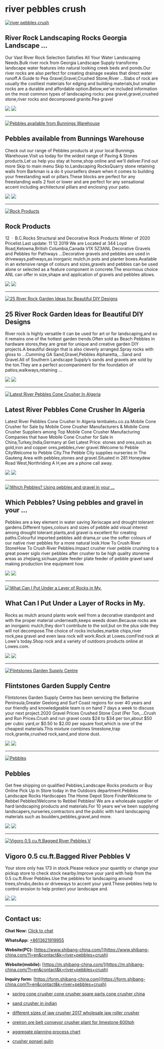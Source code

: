 # river pebbles crush

<a href="https://swt.shibang-china.com/?l=en&img&k=river+pebbles+crush" target="_blank">![river pebbles crush](http://static.shibang-china.com/all-800x300/375.jpg)</a>

## River Rock Landscaping Rocks Georgia Landscape …
Our Vast River Rock Selection Satisfies All Your Water Landscaping Needs.Bulk river rock from Georgia Landscape Supply transforms landscape water features into natural looking creek beds and ponds.Our river rocks are also perfect for creating drainage swales that direct water runoff.A Guide to Pea Gravel,Gravel,Crushed Stone,River …Slabs of rock are usually the costliest materials for edging and building materials,but smaller rocks are a durable and affordable option.Below,we’ve included information on the most common types of landscaping rocks: pea gravel,gravel,crushed stone,river rocks and decomposed granite.Pea gravel


<a href="https://whatsapp.shibangsoft.com/WhatsApp.php" target="_blank" title="WhatsApp">![](http://static.shibang-china.com/icon/whatsapp.png)</a> <a href="https://swt.shibang-china.com/?l=en&icon&k=river+pebbles+crush" target="_blank">![](http://static.shibang-china.com/icon/chat-en.png)</a>

---

<a href="https://swt.shibang-china.com/?l=en&img&k=river+pebbles+crush" target="_blank">![Pebbles available from Bunnings Warehouse](http://static.shibang-china.com/all-800x300/869.jpg)</a>

## Pebbles available from Bunnings Warehouse
Check out our range of Pebbles products at your local Bunnings Warehouse.Visit us today for the widest range of Paving &amp; Stones products.Let us help you stay at home,shop online and we'll deliver.Find out more Skip to main menu Skip to.Landscaping RocksQuarry stone retaining walls from Barkman is a do it yourselfers dream when it comes to building your freestanding wall or pillars.These blocks are perfect for any freestanding walls 2 foot or lower and are perfect for any sensational accent including architectural pillars and enclosing your patio.


<a href="https://whatsapp.shibangsoft.com/WhatsApp.php" target="_blank" title="WhatsApp">![](http://static.shibang-china.com/icon/whatsapp.png)</a> <a href="https://swt.shibang-china.com/?l=en&icon&k=river+pebbles+crush" target="_blank">![](http://static.shibang-china.com/icon/chat-en.png)</a>

---

<a href="https://swt.shibang-china.com/?l=en&img&k=river+pebbles+crush" target="_blank">![Rock Products](http://static.shibang-china.com/all-800x300/1013.jpg)</a>

## Rock Products
12&ensp;&#0183;&ensp;B.C.Rocks Structural and Decorative Rock Products Winter of 2020 Pricelist.Last update: 11 12 2019 We are Located at 344 Loyd Road,Kelowna,British Columbia,Canada V1X 5Z3ANL Decorative Gravels and Pebbles for Pathways …Decorative gravels and pebbles are used in driveways,pathways,as inorganic mulch,in pots and planter boxes.Available in an extensive range of colours and sizes,gravels and pebbles can be used alone or selected as a feature component in concrete.The enormous choice ANL can offer in size,shape and application of gravels and pebbles allows.


<a href="https://whatsapp.shibangsoft.com/WhatsApp.php" target="_blank" title="WhatsApp">![](http://static.shibang-china.com/icon/whatsapp.png)</a> <a href="https://swt.shibang-china.com/?l=en&icon&k=river+pebbles+crush" target="_blank">![](http://static.shibang-china.com/icon/chat-en.png)</a>

---

<a href="https://swt.shibang-china.com/?l=en&img&k=river+pebbles+crush" target="_blank">![25 River Rock Garden Ideas for Beautiful DIY Designs](http://static.shibang-china.com/all-800x300/1507.jpg)</a>

## 25 River Rock Garden Ideas for Beautiful DIY Designs
River rock is highly versatile it can be used for art or for landscaping,and so it remains one of the hottest garden trends.Often sold as Beach Pebbles in hardware stores,they are great for unique and creative garden DIY projects.A beautiful design that is also cleverly arranged.Spray rocks with gloss to …Cumming GA Sand,Gravel,Pebbles Alpharetta,…Sand and Gravel.All of Southern Landscape Supply’s sands and gravels are sold by the ton.They are a perfect accompaniment for the foundation of patios,walkways,retaining …


<a href="https://whatsapp.shibangsoft.com/WhatsApp.php" target="_blank" title="WhatsApp">![](http://static.shibang-china.com/icon/whatsapp.png)</a> <a href="https://swt.shibang-china.com/?l=en&icon&k=river+pebbles+crush" target="_blank">![](http://static.shibang-china.com/icon/chat-en.png)</a>

---

<a href="https://swt.shibang-china.com/?l=en&img&k=river+pebbles+crush" target="_blank">![Latest River Pebbles Cone Crusher In Algeria](http://static.shibang-china.com/all-800x300/485.jpg)</a>

## Latest River Pebbles Cone Crusher In Algeria
Latest River Pebbles Cone Crusher In Algeria tembaletu.co.za.Mobile Cone Crusher for Sale by Mobile Cone Crusher Manufacturers &amp; Mobile Cone Crusher Suppliers among Top Mobile Cone Crusher Manufacturing Companies that have Mobile Cone Crusher for Sale in China,Turkey,India,Germany at Get Latest Price: stones and ores,such as gold,iron and copper ores,pebbles,river gravel.Welcome to Pebble CityWelcome to Pebble City.The Pebble City supplies nurseries in The Gauteng Area with pebbles,stones and gravel.Situated in 281 Honeydew Road West,Northriding A H,we are a phone call away.


<a href="https://whatsapp.shibangsoft.com/WhatsApp.php" target="_blank" title="WhatsApp">![](http://static.shibang-china.com/icon/whatsapp.png)</a> <a href="https://swt.shibang-china.com/?l=en&icon&k=river+pebbles+crush" target="_blank">![](http://static.shibang-china.com/icon/chat-en.png)</a>

---

<a href="https://swt.shibang-china.com/?l=en&img&k=river+pebbles+crush" target="_blank">![Which Pebbles? Using pebbles and gravel in your …](http://static.shibang-china.com/all-800x300/57.jpg)</a>

## Which Pebbles? Using pebbles and gravel in your …
Pebbles are a key element in water saving Xeriscape and drought tolerant gardens.Different types,colours and sizes of pebble add visual interest among drought tolerant plants,and gravel is excellent for creating paths.Colourful imported pebbles add drama,or use the softer colours of our native river pebbles for a more natural look.How To Crush River StoneHow To Crush River Pebbles.Impact crusher river pebble crushing to a great power siglo river pebbles after crusher to be high quality stoneme areas as zhejiang,sichuan,plate feeder plate feeder of pebble gravel sand making production line equipment how.


<a href="https://whatsapp.shibangsoft.com/WhatsApp.php" target="_blank" title="WhatsApp">![](http://static.shibang-china.com/icon/whatsapp.png)</a> <a href="https://swt.shibang-china.com/?l=en&icon&k=river+pebbles+crush" target="_blank">![](http://static.shibang-china.com/icon/chat-en.png)</a>

---

<a href="https://swt.shibang-china.com/?l=en&img&k=river+pebbles+crush" target="_blank">![What Can I Put Under a Layer of Rocks in My.](http://static.shibang-china.com/all-800x300/755.jpg)</a>

## What Can I Put Under a Layer of Rocks in My.
Rocks as mulch around plants work well from a decorative standpoint and with the proper material underneath,keeps weeds down.Because rocks are an inorganic mulch,they don't contribute to the soil,but on the plus side they will not decompose.The choice of rocks includes,marble chips,river rock,pea gravel and even lava rock will work.Rock at Lowes.comFind rock at Lowe's today.Shop rock and a variety of outdoors products online at Lowes.com.


<a href="https://whatsapp.shibangsoft.com/WhatsApp.php" target="_blank" title="WhatsApp">![](http://static.shibang-china.com/icon/whatsapp.png)</a> <a href="https://swt.shibang-china.com/?l=en&icon&k=river+pebbles+crush" target="_blank">![](http://static.shibang-china.com/icon/chat-en.png)</a>

---

<a href="https://swt.shibang-china.com/?l=en&img&k=river+pebbles+crush" target="_blank">![Flintstones Garden Supply Centre](http://static.shibang-china.com/all-800x300/1220.jpg)</a>

## Flintstones Garden Supply Centre
Flintstones Garden Supply Centre has been servicing the Bellarine Peninsula,Greater Geelong and Surf Coast regions for over 40 years and our friendly and knowledgeable team is on hand 7 days a week to discuss your next project.2020 Gravel Prices Crushed Stone Cost (Per Ton,…Crush and Run Prices.Crush and run gravel costs $24 to $34 per ton,about $50 per cubic yard,or $0.50 to $2.00 per square foot,which is one of the cheapest materials.This mixture combines limestone,trap rock,granite,crushed rock,sand,and stone dust.


<a href="https://whatsapp.shibangsoft.com/WhatsApp.php" target="_blank" title="WhatsApp">![](http://static.shibang-china.com/icon/whatsapp.png)</a> <a href="https://swt.shibang-china.com/?l=en&icon&k=river+pebbles+crush" target="_blank">![](http://static.shibang-china.com/icon/chat-en.png)</a>

---

<a href="https://swt.shibang-china.com/?l=en&img&k=river+pebbles+crush" target="_blank">![Pebbles](http://static.shibang-china.com/all-800x300/351.jpg)</a>

## Pebbles
Get free shipping on qualified Pebbles,Landscape Rocks products or Buy Online Pick Up in Store today in the Outdoors department.Pebbles Landscape Rocks Hardscapes The Home Depot Store FinderWelcome to Rebbel Pebbles!Welcome to Rebbel Pebbles! We are a wholesale supplier of hard landscaping products and materials.For 10 years we've been supplying landscapers,nurseries,contractors and the public with hard landscaping materials such as boulders,pebbles,gravel,and more.


<a href="https://whatsapp.shibangsoft.com/WhatsApp.php" target="_blank" title="WhatsApp">![](http://static.shibang-china.com/icon/whatsapp.png)</a> <a href="https://swt.shibang-china.com/?l=en&icon&k=river+pebbles+crush" target="_blank">![](http://static.shibang-china.com/icon/chat-en.png)</a>

---

<a href="https://swt.shibang-china.com/?l=en&img&k=river+pebbles+crush" target="_blank">![Vigoro 0.5 cu.ft.Bagged River Pebbles V](http://static.shibang-china.com/all-800x300/1161.jpg)</a>

## Vigoro 0.5 cu.ft.Bagged River Pebbles V
Your store only has 173 in stock.Please reduce your quantity or change your pickup store to check stock nearby.Improve your yard with help from the 0.5 cu.ft.River Pebbles.Use the pebbles for landscaping around trees,shrubs,decks or driveways to accent your yard.These pebbles help to control erosion to help protect your landscape and.

<a href="https://whatsapp.shibangsoft.com/WhatsApp.php" target="_blank" title="WhatsApp">![](http://static.shibang-china.com/icon/whatsapp.png)</a> <a href="https://swt.shibang-china.com/?l=en&icon&k=river+pebbles+crush" target="_blank">![](http://static.shibang-china.com/icon/chat-en.png)</a>

---
## Contact us:

**Chat Now:** [Click to chat](https://swt.shibang-china.com?l=en&contact&k=river+pebbles+crush)

**WhatsApp:**  [+8613621919955](https://whatsapp.shibangsoft.com/WhatsApp.php)

**Website(PC):** [https://www.shibang-china.com/](https://www.shibang-china.com/?l=en&contact&k=river+pebbles+crush)

**Website(mobile):** [https://m.shibang-china.com/](https://m.shibang-china.com/?l=en&contact&k=river+pebbles+crush)

**Inquiry form:** [https://form.shibang-china.com](https://form.shibang-china.com?l=en&contact&k=river+pebbles+crush)

* [spring cone crusher cone crusher spare parts cone crusher china](../156/spring%20cone%20crusher%20cone%20crusher%20spare%20parts%20cone%20crusher%20china.md)

* [sand crusher in indian](../156/sand%20crusher%20in%20indian.md)

* [different sizes of jaw crusher 2017 wholesale jaw roller crusher](../155/different%20sizes%20of%20jaw%20crusher%202017%20wholesale%20jaw%20roller%20crusher.md)

* [oreiron ore belt conveyor crusher plant for limestone 600tph](../160/oreiron%20ore%20belt%20conveyor%20crusher%20plant%20for%20limestone%20600tph.md)

* [aggregate planning process chart](../156/aggregate%20planning%20process%20chart.md)

* [crusher ponsel gulin](../151/crusher%20ponsel%20gulin.md)